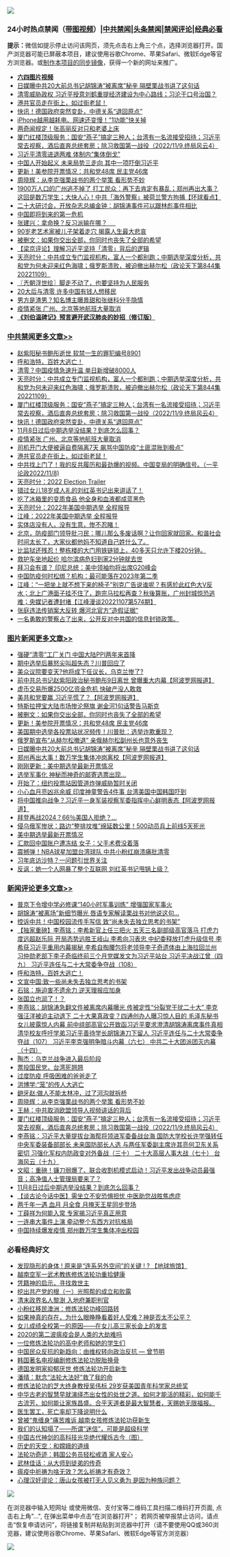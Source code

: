 ![](https://raw.githubusercontent.com/jsvpn/jsproxy/dev/64photo/fqnews-qr.jpg)

<div id="tt">
<h3>24小时热点禁闻（<a href="https://aaa.v2dns.tk/?QAjUl=BgRp5UNKRn&T5Vk=fPVH&Q59Ab=WxGE" target="_blank">带图视频</a>）|<a href="#%E4%B8%AD%E5%85%B1%E7%A6%81%E9%97%BB%E6%9B%B4%E5%A4%9A%E6%96%87%E7%AB%A0">中共禁闻</a>|<a href="#%E5%9B%BE%E7%89%87%E6%96%B0%E9%97%BB%E6%9B%B4%E5%A4%9A%E6%96%87%E7%AB%A0">头条禁闻</a>|<a href="#%E6%96%B0%E9%97%BB%E8%AF%84%E8%AE%BA%E6%9B%B4%E5%A4%9A%E6%96%87%E7%AB%A0">禁闻评论|<a href="#%E5%BF%85%E7%9C%8B%E7%BB%8F%E5%85%B8%E5%A5%BD%E6%96%87">经典必看</a></h3>
<div><b>提示：</b>微信如提示停止访问该网页，须先点击右上角三个点，选择浏览器打开。国产浏览器可能已屏蔽本项目，建议使用谷歌Chrome、苹果Safari、微软Edge等官方浏览器。或<a href="%E5%88%B6%E4%BD%9Cgit%E7%A6%81%E9%97%BB%E9%95%9C%E5%83%8F.md">制作本项目的同步镜像</a>，获得一个新的网址来推广。</div>
<ul>
<li><b><a href="http://d2.v2rss.gq/64.mp4" target="_blank">六四图片视频</a></b></li>
<li><a href="/topimagenews/20221109/1808981.md">日媒曝中共20大前总书记胡锦涛“被离席”秘辛 隔壁栗战书讲了这句话</a></li>
<li><a href="/finance/20221109/1808948.md">清零威胁政权 习近平授意刘鹤重提经济建设为中心路线；习沦于口号治国？</a></li>
<li><a href="/comments/20221109/1808970.md">港共官员走在街上，如过街老鼠！</a></li>
<li><a href="/cbnews/20221110/1809182.md">快讯！德国政府突然变卦，中德关系“退回原点”</a></li>
<li><a href="/cnnews/20221109/1809003.md">iPhone越用越耗电、网速还变慢！“1功能”快关掉</a></li>
<li><a href="/ccpdope/20221109/1809010.md">两奇闻规定！张高丽反对只和老婆上床</a></li>
<li><a href="/comments/20221110/1809181.md">厦门红楼顶级服务：国安“燕子”搞定三种人；台湾有一名流接受招待；习近平常去视察，酒后直奔总统套房；除习救国第一战役（2022/11/9,终局风云4）</a></li>
<li><a href="/comments/20221110/1809136.md">习近平清零进退两难 体制内“集体倒戈”</a></li>
<li><a href="/baitai/20221110/1809134.md">中国人开始起义 未来局势三走向 其中一项吓倒习近平</a></li>
<li><a href="/topimagenews/20221110/1809107.md">更新！美参院开票情况：共和党48席 民主党46席</a></li>
<li><a href="/comments/20221110/1809212.md">周晓辉：从李克强栗战书的两个举策 看形势不妙</a></li>
<li><a href="/baitai/20221110/1809156.md">1900万人口的广州逃不掉了 打工民众：再下去肯定有暴乱；郑州再出大事？这回是数万学生；大快人心！中共「海外警察」被荷兰警方拘捕【环球看点】</a></li>
<li><a href="/sohnews/20221110/1809088.md">二十大研讨会，开放杂志总编金钟：胡锦涛事件可以跟林彪事件相比</a></li>
<li><a href="/ssgc/20221110/1809264.md">中国即将到来的第一危机</a></li>
<li><a href="/comments/20221109/1808909.md">张建兴：拿命换？反习派输在哪？     </a></li>
<li><a href="/yule/20221109/1808950.md">90岁老艺术家被儿子架着走穴 揭露人生最大悲哀</a></li>
<li><a href="/topimagenews/20221110/1809309.md">被删文：如果你交出全部，你同时也丧失了全部的希望</a></li>
<li><a href="/comments/20221109/1808972.md">【梁京评论】理解习近平坚持「清零」背后的逻辑</a></li>
<li><a href="/cbnews/20221110/1809274.md">天亮时分：中共成立专门监视机构，富人一个都别跑；中期选举深度分析，共和党为何未迎来红色海啸；俄罗斯溃败，被迫撤出赫尔松（政论天下第844集 20221109）</a></li>
<li><a href="/ssgc/20221110/1809232.md">〖兲朝浮世绘〗脚走不动了，也要坚持为人民服务</a></li>
<li><a href="/headline/20221109/1808907.md">20大后与清零 许多中国有钱人想移民</a></li>
<li><a href="/yule/20221110/1809090.md">男方是渣男？知名博主曝景甜和张继科分手隐情</a></li>
<li><a href="/cbnews/20221110/1809047.md">疫情紧张 广州、北京等地航班大量取消</a></li>
<li><b><a href="/comments/20200207/1272816.md" target="_blank">《刘伯温碑记》预言避开武汉肺炎的妙招（修订版）</a></b></li>
</ul>
</div>

<div class="catlist">
<h3><a href="/cbnews/" target="_blank">中共禁闻</a><span><a href="/cbnews/" target="_blank" rel="nofollow">更多文章>></a></span></h3>
<ul>
<li><a href="/cbnews/20221110/1809401.md" target="_blank">赵紫阳秘书鲍彤逝世 软禁一生的罪犯编号8901</a></li>
<li><a href="/comments/20221110/1809369.md" target="_blank">呼和浩特，百姓大逃亡！</a></li>
<li><a href="/cbnews/20221110/1809275.md" target="_blank">清零？中国疫情急速升温 单日新增破8000人</a></li>
<li><a href="/cbnews/20221110/1809274.md" target="_blank">天亮时分：中共成立专门监视机构，富人一个都别跑；中期选举深度分析，共和党为何未迎来红色海啸；俄罗斯溃败，被迫撤出赫尔松（政论天下第844集 20221109）</a></li>
<li><a href="/comments/20221110/1809181.md" target="_blank">厦门红楼顶级服务：国安“燕子”搞定三种人；台湾有一名流接受招待；习近平常去视察，酒后直奔总统套房；除习救国第一战役（2022/11/9,终局风云4）</a></li>
<li><a href="/cbnews/20221110/1809182.md" target="_blank">快讯！德国政府突然变卦，中德关系“退回原点”</a></li>
<li><a href="/comments/20221110/1809180.md" target="_blank">11月8日过后中期选举没结果？到底怎么回事？</a></li>
<li><a href="/cbnews/20221110/1809047.md" target="_blank">疫情紧张 广州、北京等地航班大量取消</a></li>
<li><a href="/cbnews/20221109/1808999.md" target="_blank">司机开门大便被逼自费隔离7天 飙骂中国防疫“土匪混账到极点”</a></li>
<li><a href="/comments/20221109/1808970.md" target="_blank">港共官员走在街上，如过街老鼠！</a></li>
<li><a href="/comments/20221109/1808801.md" target="_blank">中共找上门了！我的反共履历和最劲爆的视频。中国变局的明确信号。（一平论政2022/11/8)</a></li>
<li><a href="/cbnews/20221109/1808748.md" target="_blank">天亮时分：2022 Election Trailer</a></li>
<li><a href="/comments/20221109/1808626.md" target="_blank">错过女儿18岁成人礼的刘红英书记出来讲话了！</a></li>
<li><a href="/cbnews/20221109/1808600.md" target="_blank">吃了冰箱里的变质食品 他全身和血液都成蓝黑色</a></li>
<li><a href="/cbnews/20221109/1808580.md" target="_blank">天亮时分：2022年美国中期选举 全程报导</a></li>
<li><a href="/cbnews/20221109/1808579.md" target="_blank">江峰：2022年美国中期选举 全程报导</a></li>
<li><a href="/comments/20221109/1808568.md" target="_blank">实体店没有人，没有生意，惨不忍睹！</a></li>
<li><a href="/comments/20221109/1808564.md" target="_blank">北京，防疫部门领导批刁民：哪儿那么多废话啊？让你回家就回家。和谐社会时间太长了，大家伙都他妈不知道自己姓什么了。</a></li>
<li><a href="/comments/20221109/1808563.md" target="_blank">比监狱还残忍！整栋楼的大门用铁链锁上，40多天只允许下楼20分钟。</a></li>
<li><a href="/cbnews/20221109/1808539.md" target="_blank">救护车坐地起价 哈尔滨病危妇到家2分钟就去世</a></li>
<li><a href="/cbnews/20221109/1808524.md" target="_blank">拜习会有谱？ 印尼总统：美中领袖均将出席G20峰会</a></li>
<li><a href="/cbnews/20221109/1808523.md" target="_blank">中国防疫何时松绑？机构：最可能落在2023年第二季</a></li>
<li><a href="/cbnews/20221108/1808294.md" target="_blank">江峰：“一把坐上就不想下来的椅子”别克广告说谁呢？有感於此红色大V反水；北上广港面子挂不住了，跑完马拉松再查？秋後算账，广州封城惊恐逃难；央媒记者遭封堵【江峰漫谈20221107第574期】</a></li>
<li><a href="/cbnews/20221108/1808286.md" target="_blank">张庭违法传销案大反转 爆河北官方“造假证据”</a></li>
<li><a href="/comments/20221108/1808258.md" target="_blank">一名勇敢的警察占了出来，公开反对中共国的信息封锁政策。</a></li>

</ul>
</div>
<div class="catlist">
<h3><a href="/topimagenews/" target="_blank">图片新闻</a><span><a href="/topimagenews/" target="_blank" rel="nofollow">更多文章>></a></span></h3>
<ul>
<li><a href="/topimagenews/20221110/1809412.md" target="_blank">强硬“清零”工厂关门 中国大陆PPI两年来首降</a></li>
<li><a href="/topimagenews/20221110/1809381.md" target="_blank">期中选举后暴怒尖叫超失态？川普回应了</a></li>
<li><a href="/topimagenews/20221110/1809380.md" target="_blank">美众议院要变天?他将成下任议长，乌克兰惨了?</a></li>
<li><a href="/topimagenews/20221110/1809372.md" target="_blank">前中共总书记赵紫阳政治秘书鲍彤9日离世 曾曝重大内幕【阿波罗网报道】</a></li>
<li><a href="/topimagenews/20221110/1809371.md" target="_blank">虚币交易所爆2500亿资金危机 快破产没人敢救</a></li>
<li><a href="/topimagenews/20221110/1809365.md" target="_blank">美共和党要赢 习近平慌了？【阿波罗网报道】</a></li>
<li><a href="/topimagenews/20221110/1809360.md" target="_blank">特斯拉押宝大陆市场惨沦祭旗 谢金河1句话警告马斯克</a></li>
<li><a href="/topimagenews/20221110/1809309.md" target="_blank">被删文：如果你交出全部，你同时也丧失了全部的希望</a></li>
<li><a href="/topimagenews/20221110/1809107.md" target="_blank">更新！美参院开票情况：共和党48席 民主党46席</a></li>
<li><a href="/topimagenews/20221110/1809086.md" target="_blank">美国期中选举各投票站状况频传！川普批：选举诈欺重现？</a></li>
<li><a href="/topimagenews/20221110/1809061.md" target="_blank">俄罗斯宣布“从赫尔松撤退” 亲俄赫尔松副州长也意外丧生</a></li>
<li><a href="/topimagenews/20221109/1808981.md" target="_blank">日媒曝中共20大前总书记胡锦涛“被离席”秘辛 隔壁栗战书讲了这句话</a></li>
<li><a href="/topimagenews/20221109/1808868.md" target="_blank">郑州再出大事！数万学生集体冲岗离校【阿波罗网报道】</a></li>
<li><a href="/topimagenews/20221109/1808867.md" target="_blank">刚刚更新：美中期选举最新开票情况</a></li>
<li><a href="/topimagenews/20221109/1808860.md" target="_blank">选举军事化 神秘而神奇的邮寄选票出现…</a></li>
<li><a href="/topimagenews/20221109/1808849.md" target="_blank">开始了：纽约投票站因管道炸弹威胁暂时关闭</a></li>
<li><a href="/topimagenews/20221109/1808840.md" target="_blank">小心血月亮凶兆余威 印度神童警告4件事 台湾美国中国韩国吓到</a></li>
<li><a href="/topimagenews/20221109/1808809.md" target="_blank">将中国推向战争？习近平一身军装视察军委指挥中心鲜明表态【阿波罗网报道】</a></li>
<li><a href="/topimagenews/20221109/1808799.md" target="_blank">拜登再战2024？66％美国人拒绝？…</a></li>
<li><a href="/topimagenews/20221109/1808772.md" target="_blank">侵乌俄军惨状：路边“整排坟堆”绵延数公里！500动员兵上前线5天死光</a></li>
<li><a href="/topimagenews/20221109/1808731.md" target="_blank">美中期选举最新开票情况</a></li>
<li><a href="/topimagenews/20221109/1808685.md" target="_blank">汇款回中国账户遭冻结 女子：父手术费没着落</a></li>
<li><a href="/topimagenews/20221109/1808684.md" target="_blank">震撼弹！NBA球星加盟台湾球队 中共小粉红崩溃痛批清零</a></li>
<li><a href="/topimagenews/20221109/1808599.md" target="_blank">习年底访沙特？一问题引世界关注</a></li>
<li><a href="/topimagenews/20221109/1808598.md" target="_blank">反讽：她一个人网暴了整个互联网 刘红英书记甩锅上级？</a></li>

</ul>
</div>
<div class="catlist">
<h3><a href="/comments/" target="_blank">新闻评论</a><span><a href="/comments/" target="_blank" rel="nofollow">更多文章>></a></span></h3>
<ul>
<li><a href="/comments/20221110/1809398.md" target="_blank">普京下令增中学必修课“140小时军事训练” 增强国家军事火</a></li>
<li><a href="/comments/20221110/1809397.md" target="_blank">胡锦涛“被离场”新细节曝光 唇语专家解读栗战书对他说这句…</a></li>
<li><a href="/comments/20221110/1809396.md" target="_blank">控诉中共！中国校园流传手写信 致“尚未失去独立思考的书架”</a></li>
<li><a href="/comments/20221110/1809370.md" target="_blank">【独家重磅】李燕铭：李希新官上任三把火 五天三名副部级高官落马 打虎力度远超赵乐际 开局态势远胜王岐山 李希向习表忠 中纪委释放打虎升级信号 李希获习近平重用内幕揭秘 李希自掏腰包将老领导李子奇遗体由上海拉回兰州 习仲勋老部下李子奇临终前三个月党媒发文为习近平站台 习近平决战江曾（四九） 习近平连任与二十大常委争夺战（108）</a></li>
<li><a href="/comments/20221110/1809369.md" target="_blank">呼和浩特，百姓大逃亡！</a></li>
<li><a href="/comments/20221110/1809347.md" target="_blank">文宣中国:致一些尚未失去独立思考的书架</a></li>
<li><a href="/comments/20221110/1809326.md" target="_blank">石铭：施迫害不遗余力 逆天理报应加身</a></li>
<li><a href="/comments/20221110/1809306.md" target="_blank">张国立也润了！？</a></li>
<li><a href="/comments/20221110/1809269.md" target="_blank">李燕铭：胡锦涛急翻文件被离席内幕曝光 传被定性“分裂党干扰二十大” 李克强汪洋被迫主动退下 二十大果真政变？四通创办人曝习惊人目的 毛泽东秘书女儿披露惊人内幕 前中组部高官公开致函习近平要求澄清胡锦涛离席事件真相 清华校友呼吁学弟习近平善待学长胡锦涛刀下留人 习近平连任与二十大常委争夺战（107） 习近平李克强明争暗斗内幕（六七） 中共二十大团派团灭内幕（十四）</a></li>
<li><a href="/comments/20221110/1809241.md" target="_blank">陶杰：乌克兰战争进入最后阶段</a></li>
<li><a href="/comments/20221110/1809240.md" target="_blank">票投国民党，台湾死翘翘</a></li>
<li><a href="/comments/20221110/1809228.md" target="_blank">过度防疫 呼吸困难的爸爸走了</a></li>
<li><a href="/comments/20221110/1809227.md" target="_blank">洪博学:“笼”的传人大逃亡</a></li>
<li><a href="/comments/20221110/1809226.md" target="_blank">龅牙赵:做人不能太林冲，过了河沟就拆桥</a></li>
<li><a href="/comments/20221110/1809212.md" target="_blank">周晓辉：从李克强栗战书的两个举策 看形势不妙</a></li>
<li><a href="/comments/20221110/1809211.md" target="_blank">王赫：中共取消欧盟领导人视频讲话的背后</a></li>
<li><a href="/comments/20221110/1809181.md" target="_blank">厦门红楼顶级服务：国安“燕子”搞定三种人；台湾有一名流接受招待；习近平常去视察，酒后直奔总统套房；除习救国第一战役（2022/11/9,终局风云4）</a></li>
<li><a href="/comments/20221110/1809205.md" target="_blank">李燕铭：习近平大量提拔台海帮将领进军委备战台海 国防大学校长许学强转任中央军委装备部部长 未来国防部长人选 与两任军委副主席许其亮何卫东关系密切 习强化军权内防政变对外备战（三十） 二十大高层人事大战（七十） 台海风云（十九）</a></li>
<li><a href="/comments/20221110/1809192.md" target="_blank">文昭：重磅！镰刀弱爆了、联合收割机模式启动！习近平发出战争动员最强音；高净值人士管理局要来了？</a></li>
<li><a href="/comments/20221110/1809180.md" target="_blank">11月8日过后中期选举没结果？到底怎么回事？</a></li>
<li><a href="/comments/20221110/1809160.md" target="_blank">【谈古论今话中医】需坐立不安恐惧担忧 中医助您战胜焦虑症</a></li>
<li><a href="/comments/20221110/1809159.md" target="_blank">两千年一遇 血月 月全食 月掩天王星同步登场</a></li>
<li><a href="/comments/20221110/1809158.md" target="_blank">丁薛祥为何能入常 专家揭习近平真正用意</a></li>
<li><a href="/comments/20221110/1809139.md" target="_blank">一连串大事件上演 牵动整个东西方对抗格局</a></li>
<li><a href="/comments/20221110/1809138.md" target="_blank">中国持续爆发疫情 郑州数万学生集体冲出校园</a></li>

</ul>
</div>

<div class="catlist">
<h3>必看经典好文</h3>
<ul>
<li><a href="/bannedvideo/20220611/1744386.md" target="_blank">发现隐形的身体 ! 原来是“连系另外空间”的关键 ! ? 【地球旅馆】</a></li>
<li><a href="/comments/20190807/1170993.md" target="_blank">越南空军一武术教练修炼法轮功重拾健康</a></li>
<li><a href="/tculture/xiulian/20150708/421752.md" target="_blank">凭籍神的启示，寻找救世主</a></li>
<li><a href="/comments/20200629/1352460.md" target="_blank">挖出共产党的根（一）光照帮的成立和败露</a></li>
<li><a href="/ccpdope/20220508/1730036.md" target="_blank">清末政界名人黎澍 入地府兼职判官</a></li>
<li><a href="/aomi/life/20210719/1589642.md" target="_blank">小粉红移民澳洲：修炼法轮功峰回路转</a></li>
<li><a href="/comments/20200623/1346844.md" target="_blank">如果神真的存在，为什么眼睁睁看着好人受难？神是否太不公平？</a></li>
<li><a href="/comments/20210801/1597741.md" target="_blank">女儿成绩全校第一的原因——在女儿高三家长会上的发言</a></li>
<li><a href="/comments/20200712/1359432.md" target="_blank">2020的第二波瘟疫会是人类的大劫难吗</a></li>
<li><a href="/cbnews/20200702/1354550.md" target="_blank">一位修炼法轮功的高中老师和她的学生们</a></li>
<li><a href="/comments/20220713/1757701.md" target="_blank">中国民众反抗的新趋向：由维权转向政治反抗 — 曾节明</a></li>
<li><a href="/comments/20210805/1600200.md" target="_blank">韩国著名电视编剧修炼法轮功脱胎换骨</a></li>
<li><a href="/comments/20200722/1364497.md" target="_blank">德国发明家抑郁厌世 修炼法轮功开启新生</a></li>
<li><a href="/comments/20210312/1502968.md" target="_blank">潘晴：默念“法轮大法好”救了我的命</a></li>
<li><a href="/comments/20190517/1129285.md" target="_blank">修炼法轮功的芝大终身教授吴伟标 29岁获美国青年科学家总统奖</a></li>
<li><a href="/comments/20210420/1529876.md" target="_blank">中华古老的智慧早就演绎杰出女性的处世之道。如何才能活的精彩，如何能千古流芳，如何能让家族昌盛。合乎天道者是最大智慧者，天赐她无限福报。</a></li>
<li><a href="/sohnews/20150904/445868.md" target="_blank">医生罢工，死亡率却下降说明什么</a></li>
<li><a href="/comments/20211125/1657403.md" target="_blank">曾被“鬼缠身”痛苦难诉 越南女孩修炼法轮功获新生</a></li>
<li><a href="/sohnews/20161029/607205.md" target="_blank">我们的认知塌了——所谓“迷信”，可能是超级科学</a></li>
<li><a href="/comments/20220403/1714124.md" target="_blank">中国古代神剑的高科技光华绝代耀烁古今（图）</a></li>
<li><a href="/cbnews/20190219/1083302.md" target="_blank">历史的天空：和嫦娥的道缘</a></li>
<li><a href="/comments/20220710/1756469.md" target="_blank">法轮功奇迹：韩国公务员轻松戒酒 家人安心</a></li>
<li><a href="/topimagenews/20130216/104433.md" target="_blank">武林佳话：从大师到徒弟的传奇</a></li>
<li><a href="/comments/20200502/1322275.md" target="_blank">瘟疫中祈祷为啥无效？怎么祈祷才有奇效？</a></li>
<li><a href="/comments/20220614/1745276.md" target="_blank">心理汉奸谬论：唐山女孩被打无人见义勇为 是因为种族问题？</a></li>

</ul>
</div>

![](https://raw.githubusercontent.com/jsvpn/jsproxy/dev/64photo/fqnews-qr.jpg)

在浏览器中输入短网址 或使用微信、支付宝等二维码工具扫描二维码打开页面, 点击右上角"...", 在弹出菜单中点击“在浏览器打开”； 若网页被举报禁止访问，请点击“恢复申请访问”，将链接复制并粘贴到浏览器中打开（请不要使用QQ或360浏览器，建议使用谷歌Chrome、苹果Safari、微软Edge等官方浏览器）

![](https://raw.githubusercontent.com/jsvpn/jsproxy/dev/64photo/wx.jpg)